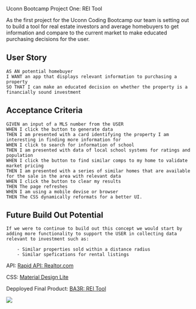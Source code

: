 
Uconn Bootcamp Project One: REI Tool


As the first project for the Uconn Coding Bootcamp our team is setting out to build a tool for real estate investors and average homebuyers to get information and compare to the current market to make educated purchasing decisions for the user.

## User Story

```
AS AN potential homebuyer
I WANT an app that displays relevant information to purchasing a property
SO THAT I can make an educated decision on whether the property is a financially sound investment
```

## Acceptance Criteria

```
GIVEN an input of a MLS number from the USER
WHEN I click the button to generate data
THEN I am presented with a card identifying the property I am interesting in finding more information for
WHEN I click to search for information of school
THEN I am presented with data of local school systems for ratings and population
WHEN I click the button to find similar comps to my home to validate market pricing
THEN I am presented with a series of similar homes that are available for the sale in the area with relevant data
WHEN I click the button to clear my results
THEN The page refreshes
WHEN I am using a mobile devise or browser
THEN The CSS dynamically reformats for a better UI.

```

## Future Build Out Potential

```
If we were to continue to build out this concept we would start by adding more functionality to support the USER in collecting data relevant to investment such as:

	- Similar properties sold within a distance radius
	- Similar spefications for rental listings

```

API: <a href="https://rapidapi.com/apidojo/api/realtor?endpoint=apiendpoint_e1609ab1-2d1f-4f71-9dc7-c52a7a27bf9a">Rapid API: Realtor.com</a>

CSS: <a href="https://getmdl.io/index.html">Material Design Lite</a>

Depployed Final Product: <a href="https://rivenception.github.io/BA3R_REI_Tool/">BA3R: REI Tool</a>

<img src="./assets/gif/ba3r.gif">
